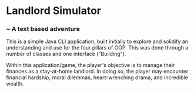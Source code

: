 # Landlord Simulator
### ~ A text based adventure

This is a simple Java CLI application, built initially to explore and solidify an understanding and use for the four 
pillars of OOP. This was done through a number of classes and one interface ("Building").

Within this application/game, the player's objective is to manage their finances as a stay-at-home landlord. In doing so,
the player may encounter financial hardship, moral dilemmas, heart-wrenching drama, and incredible wealth.
